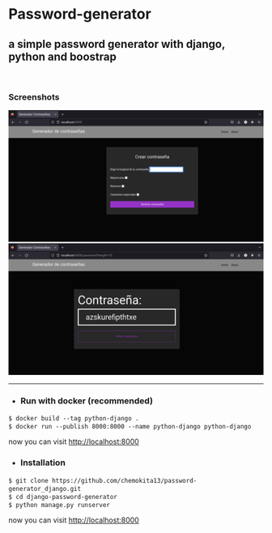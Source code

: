 # Password-generator
## a simple password generator with django, python and boostrap

<br/>

### Screenshots
 

<img src='./imgs/img1.png' style=' height:50%'/>
<img src='./imgs/img2.png' style=' height:50%'/>

<br/>

___

- ### Run with docker (recommended)
```
$ docker build --tag python-django .
$ docker run --publish 8000:8000 --name python-django python-django
```

now you can visit <a href="http://localhost:8000" target="_blank" rel="noreferrer">http://localhost:8000</a>

- ### Installation

```
$ git clone https://github.com/chemokita13/password-generator_django.git
$ cd django-password-generator
$ python manage.py runserver
```

now you can visit <a href="http://localhost:8000" target="_blank" rel="noreferrer">http://localhost:8000</a>
